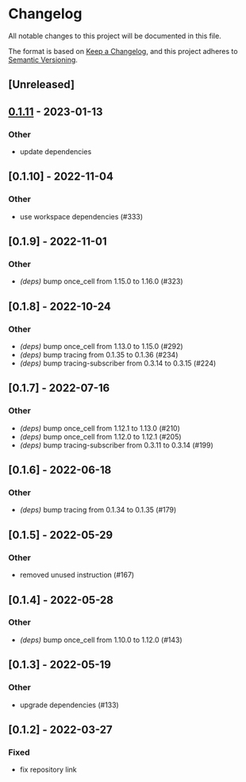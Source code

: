 # Changelog
All notable changes to this project will be documented in this file.

The format is based on [Keep a Changelog](https://keepachangelog.com/en/1.0.0/),
and this project adheres to [Semantic Versioning](https://semver.org/spec/v2.0.0.html).

## [Unreleased]

## [0.1.11](https://github.com/MarcoIeni/release-plz/compare/test_logs-v0.1.10...test_logs-v0.1.11) - 2023-01-13

### Other
- update dependencies

## [0.1.10] - 2022-11-04

### Other
- use workspace dependencies (#333)

## [0.1.9] - 2022-11-01

### Other
- *(deps)* bump once_cell from 1.15.0 to 1.16.0 (#323)

## [0.1.8] - 2022-10-24

### Other
- *(deps)* bump once_cell from 1.13.0 to 1.15.0 (#292)
- *(deps)* bump tracing from 0.1.35 to 0.1.36 (#234)
- *(deps)* bump tracing-subscriber from 0.3.14 to 0.3.15 (#224)

## [0.1.7] - 2022-07-16

### Other
- *(deps)* bump once_cell from 1.12.1 to 1.13.0 (#210)
- *(deps)* bump once_cell from 1.12.0 to 1.12.1 (#205)
- *(deps)* bump tracing-subscriber from 0.3.11 to 0.3.14 (#199)

## [0.1.6] - 2022-06-18

### Other
- *(deps)* bump tracing from 0.1.34 to 0.1.35 (#179)

## [0.1.5] - 2022-05-29

### Other
- removed unused instruction (#167)

## [0.1.4] - 2022-05-28

### Other
- *(deps)* bump once_cell from 1.10.0 to 1.12.0 (#143)

## [0.1.3] - 2022-05-19

### Other
- upgrade dependencies (#133)

## [0.1.2] - 2022-03-27

### Fixed
- fix repository link
